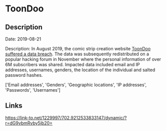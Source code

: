 # ToonDoo

## Description

Date: 2019-08-21

Description:
In August 2019, the comic strip creation website <a href="https://www.zataz.com/6-000-000-de-donnees-personnelles-piratees-pour-le-site-toondoo/" target="_blank" rel="noopener">ToonDoo suffered a data breach</a>. The data was subsequently redistributed on a popular hacking forum in November where the personal information of over 6M subscribers was shared. Impacted data included email and IP addresses, usernames, genders, the location of the individual and salted password hashes.


['Email addresses', 'Genders', 'Geographic locations', 'IP addresses', 'Passwords', 'Usernames']

## Links

https://link-to.net/1229997/702.9212533833147/dynamic/?r=dG9vbmRvby5jb20=